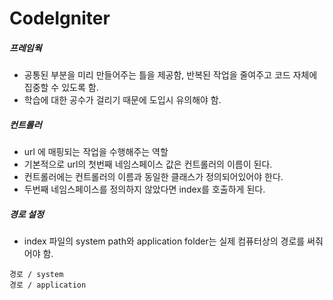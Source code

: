 # CodeIgniter

##### 프레임웍

- 공통된 부분을 미리 만들어주는 틀을 제공함, 반복된 작업을 줄여주고 코드 자체에 집중할 수 있도록 함. 
- 학습에 대한 공수가 걸리기 때문에 도입시 유의해야 함.



##### 컨트롤러

- url 에 매핑되는 작업을 수행해주는 역할
- 기본적으로 url의 첫번째 네임스페이스 값은 컨트롤러의 이름이 된다. 
- 컨트롤러에는 컨트롤러의 이름과 동일한 클래스가 정의되어있어야 한다. 
- 두번째 네임스페이스를 정의하지 않았다면 index를 호출하게 된다. 



##### 경로 설정

- index 파일의 system path와 application folder는 실제 컴퓨터상의 경로를 써줘어야 함. 

```
경로 / system
경로 / application
```
